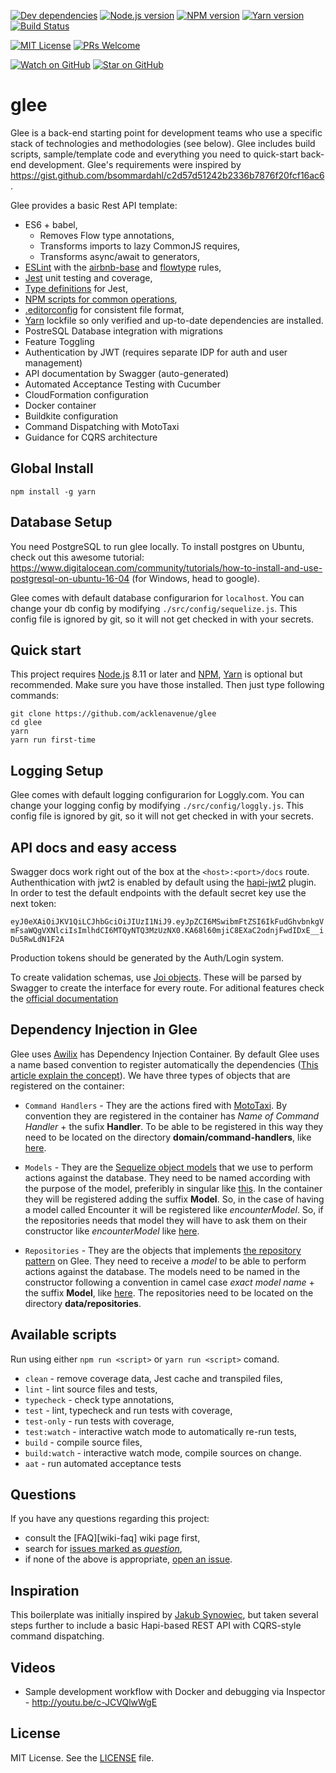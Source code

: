 [![Dev dependencies][dependencies-badge]][dependencies]
[![Node.js version][nodejs-badge]][nodejs]
[![NPM version][npm-badge]][npm]
[![Yarn version][yarn-badge]][yarn]
[![Build Status][travis-badge]][travis-ci]

[![MIT License][license-badge]][license]
[![PRs Welcome][prs-badge]][prs]

[![Watch on GitHub][github-watch-badge]][github-watch]
[![Star on GitHub][github-star-badge]][github-star]

# glee

Glee is a back-end starting point for development teams who use a specific stack of technologies and methodologies (see below). Glee includes build scripts, sample/template code and everything you need to quick-start back-end development. Glee's requirements were inspired by https://gist.github.com/bsommardahl/c2d57d51242b2336b7876f20fcf16ac6.

Glee provides a basic Rest API template:

* ES6 + babel,
  * Removes Flow type annotations,
  * Transforms imports to lazy CommonJS requires,
  * Transforms async/await to generators,
* [ESLint][eslint] with the [airbnb-base][airbnb-base] and [flowtype][eslint-flowtype] rules,
* [Jest][jest] unit testing and coverage,
* [Type definitions][flow-typed] for Jest,
* [NPM scripts for common operations](#available-scripts),
* [.editorconfig][editorconfig] for consistent file format,
* [Yarn][yarn] lockfile so only verified and up-to-date dependencies are installed.
* PostreSQL Database integration with migrations
* Feature Toggling
* Authentication by JWT (requires separate IDP for auth and user management)
* API documentation by Swagger (auto-generated)
* Automated Acceptance Testing with Cucumber
* CloudFormation configuration
* Docker container
* Buildkite configuration
* Command Dispatching with MotoTaxi
* Guidance for CQRS architecture

## Global Install

`npm install -g yarn`

## Database Setup

You need PostgreSQL to run glee locally. To install postgres on Ubuntu, check out this awesome tutorial: https://www.digitalocean.com/community/tutorials/how-to-install-and-use-postgresql-on-ubuntu-16-04 (for Windows, head to google).

Glee comes with default database configurarion for `localhost`. You can change your db config by modifying `./src/config/sequelize.js`. This config file is ignored by git, so it will not get checked in with your secrets.

## Quick start

This project requires [Node.js][nodejs] 8.11 or later and [NPM][npm], [Yarn][yarn] is optional but recommended. Make sure you have those installed. Then just type following commands:

```
git clone https://github.com/acklenavenue/glee
cd glee
yarn
yarn run first-time
```

## Logging Setup

Glee comes with default logging configurarion for Loggly.com. You can change your logging config by modifying `./src/config/loggly.js`. This config file is ignored by git, so it will not get checked in with your secrets.

## API docs and easy access

Swagger docs work right out of the box at the `<host>:<port>/docs` route.
Authenthication with jwt2 is enabled by default using the [hapi-jwt2](https://www.npmjs.com/package/hapi-auth-jwt2) plugin.
In order to test the default endpoints with the default secret key use the next token:

`eyJ0eXAiOiJKV1QiLCJhbGciOiJIUzI1NiJ9.eyJpZCI6MSwibmFtZSI6IkFudGhvbnkgVmFsaWQgVXNlciIsImlhdCI6MTQyNTQ3MzUzNX0.KA68l60mjiC8EXaC2odnjFwdIDxE__iDu5RwLdN1F2A`

Production tokens should be generated by the Auth/Login system.

To create validation schemas, use [Joi objects](https://github.com/hapijs/joi). These will be parsed by Swagger to create the interface for every route.
For aditional features check the [official documentation](https://swagger.io/docs/)

## Dependency Injection in Glee

Glee uses [Awilix](https://github.com/jeffijoe/awilix) has Dependency Injection Container. By default Glee uses a name based convention to register automatically the dependencies ([This article explain the concept](http://www.rahulpnath.com/blog/ioc-registration-by-convention/)). We have three types of objects that are registered on the container:

* `Command Handlers` - They are the actions fired with [MotoTaxi](https://github.com/AcklenAvenue/mototaxi). By convention they are registered in the container has _Name of Command Handler_ + the sufix **Handler**. To be able to be registered in this way they need to be located on the directory **domain/command-handlers**, like [here](https://github.com/AcklenAvenue/glee/blob/master/src/domain/command-handlers/encounters.js#L10).

* `Models` - They are the [Sequelize object models](http://docs.sequelizejs.com/class/lib/model.js~Model.html) that we use to perform actions against the database. They need to be named according with the purpose of the model, preferibly in singular like [this](https://github.com/AcklenAvenue/glee/blob/master/src/models/encounter.js#L2). In the container they will be registered adding the suffix **Model**. So, in the case of having a model called Encounter it will be registered like _encounterModel_. So, if the repositories needs that model they will have to ask them on their constructor like _encounterModel_ like [here](https://github.com/AcklenAvenue/glee/blob/master/src/data/repositories/encounters.js#L6).

* `Repositories` - They are the objects that implements [the repository pattern](https://martinfowler.com/eaaCatalog/repository.html) on Glee. They need to receive a _model_ to be able to perform actions against the database. The models need to be named in the constructor following a convention in camel case _exact model name_ + the suffix **Model**, like [here](https://github.com/AcklenAvenue/glee/blob/master/src/data/repositories/encounters.js#L6). The repositories need to be located on the directory **data/repositories**.

## Available scripts

Run using either `npm run <script>` or `yarn run <script>` comand.

* `clean` - remove coverage data, Jest cache and transpiled files,
* `lint` - lint source files and tests,
* `typecheck` - check type annotations,
* `test` - lint, typecheck and run tests with coverage,
* `test-only` - run tests with coverage,
* `test:watch` - interactive watch mode to automatically re-run tests,
* `build` - compile source files,
* `build:watch` - interactive watch mode, compile sources on change.
* `aat` - run automated acceptance tests

## Questions

If you have any questions regarding this project:

* consult the [FAQ][wiki-faq] wiki page first,
* search for [issues marked as _question_][issues-question],
* if none of the above is appropriate, [open an issue][new-issue].

## Inspiration

This boilerplate was initially inspired by [Jakub Synowiec](https://github.com/jsynowiec/node-flowtype-boilerplate), but taken several steps further to include a basic Hapi-based REST API with CQRS-style command dispatching.

## Videos

* Sample development workflow with Docker and debugging via Inspector - http://youtu.be/c-JCVQlwWgE

## License

MIT License. See the [LICENSE](https://github.com/acklenavenue/glee/blob/master/LICENSE) file.

[dependencies-badge]: https://david-dm.org/acklenavenue/glee/dev-status.svg?style=flat-square
[dependencies]: https://david-dm.org/acklenavenue/glee?type=dev
[nodejs-badge]: https://img.shields.io/badge/node->=%206.9.0-blue.svg?style=flat-square
[nodejs]: https://nodejs.org/dist/latest-v6.x/docs/api/
[npm-badge]: https://img.shields.io/badge/npm->=%203.10.8-blue.svg?style=flat-square
[npm]: https://docs.npmjs.com/
[yarn-badge]: https://img.shields.io/badge/yarn->=%200.19.0-blue.svg?style=flat-square
[yarn]: https://yarnpkg.com
[travis-badge]: https://travis-ci.org/AcklenAvenue/glee.svg?branch=master
[travis-ci]: https://travis-ci.org/AcklenAvenue/glee
[license-badge]: https://img.shields.io/badge/license-MIT-blue.svg?style=flat-square
[license]: https://github.com/acklenavenue/glee/blob/master/LICENSE
[prs-badge]: https://img.shields.io/badge/PRs-welcome-brightgreen.svg?style=flat-square
[prs]: http://makeapullrequest.com
[github-watch-badge]: https://img.shields.io/github/watchers/acklenavenue/glee.svg?style=social
[github-watch]: https://github.com/acklenavenue/glee/watchers
[github-star-badge]: https://img.shields.io/github/stars/acklenavenue/glee.svg?style=social
[github-star]: https://github.com/acklenavenue/glee/stargazers
[jest]: https://facebook.github.io/jest/
[flowtype]: https://flowtype.org/
[eslint]: http://eslint.org/
[airbnb-base]: https://github.com/airbnb/javascript/tree/master/packages/eslint-config-airbnb-base
[eslint-flowtype]: https://www.npmjs.com/package/eslint-plugin-flowtype
[yarn]: https://github.com/yarnpkg/yarn
[flow-typed]: https://github.com/flowtype/flow-typed
[editorconfig]: https://github.com/acklenavenue/glee/blob/master/.editorconfig
[new-issue]: https://github.com/acklenavenue/glee/issues/new
[issues-question]: https://github.com/acklenavenue/glee/issues?utf8=✓&q=label%3Aquestion%20
